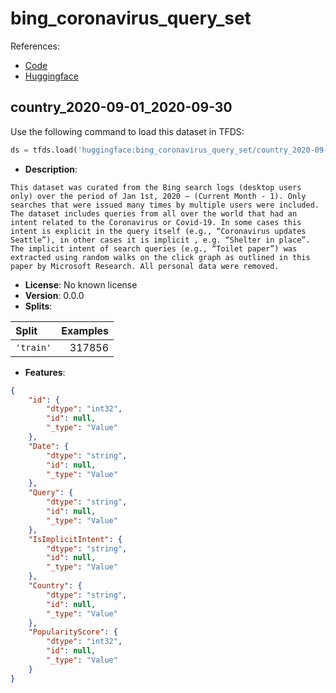 # bing_coronavirus_query_set

References:

*   [Code](https://github.com/huggingface/datasets/blob/master/datasets/bing_coronavirus_query_set)
*   [Huggingface](https://huggingface.co/datasets/bing_coronavirus_query_set)


## country_2020-09-01_2020-09-30


Use the following command to load this dataset in TFDS:

```python
ds = tfds.load('huggingface:bing_coronavirus_query_set/country_2020-09-01_2020-09-30')
```

*   **Description**:

```
This dataset was curated from the Bing search logs (desktop users only) over the period of Jan 1st, 2020 – (Current Month - 1). Only searches that were issued many times by multiple users were included. The dataset includes queries from all over the world that had an intent related to the Coronavirus or Covid-19. In some cases this intent is explicit in the query itself (e.g., “Coronavirus updates Seattle”), in other cases it is implicit , e.g. “Shelter in place”. The implicit intent of search queries (e.g., “Toilet paper”) was extracted using random walks on the click graph as outlined in this paper by Microsoft Research. All personal data were removed.
```

*   **License**: No known license
*   **Version**: 0.0.0
*   **Splits**:

Split  | Examples
:----- | -------:
`'train'` | 317856

*   **Features**:

```json
{
    "id": {
        "dtype": "int32",
        "id": null,
        "_type": "Value"
    },
    "Date": {
        "dtype": "string",
        "id": null,
        "_type": "Value"
    },
    "Query": {
        "dtype": "string",
        "id": null,
        "_type": "Value"
    },
    "IsImplicitIntent": {
        "dtype": "string",
        "id": null,
        "_type": "Value"
    },
    "Country": {
        "dtype": "string",
        "id": null,
        "_type": "Value"
    },
    "PopularityScore": {
        "dtype": "int32",
        "id": null,
        "_type": "Value"
    }
}
```


